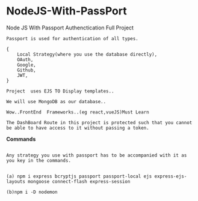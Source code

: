 # NodeJS-With-PassPort

Node JS With Passport Authenctication Full Project

```
Passport is used for authentication of all types.

{
    Local Strategy(where you use the database directly),
    OAuth,
    Google,
    Github,
    JWT,
}

```

```
Project  uses EJS TO Display templates..

We will use MongoDB as our database..

Wow..FrontEnd  Frameworks..(eg react,vueJS)Must Learn

```

```
The DashBoard Route in this project is protected such that you cannot be able to have access to it without passing a token.

```
**Commands**
```

Any strategy you use with passport has to be accompanied with it as you key in the commands.

```

```

(a) npm i express bcryptjs passport passport-local ejs express-ejs-layouts mongoose connect-flash express-session 

(b)npm i -D nodemon
```


